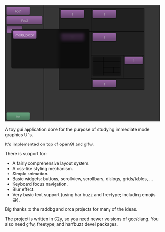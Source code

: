 ![preview](./data/screenshot.png)

A toy gui application done for the purpose of studying immediate mode graphics UI's.

It's implemented on top of openGl and glfw.

There is support for:

 - A fairly comprehensive layout system.
 - A css-like styling mechanism.
 - Simple animation.
 - Basic widgets: buttons, scrollview, scrollbars, dialogs, grids/tables, ...
 - Keyboard focus navigation.
 - Blur effect.
 - Very basic text support (using harfbuzz and freetype; including emojis 😀).

Big thanks to the raddbg and orca projects for many of the ideas.

The project is written in C2y, so you need newer versions of gcc/clang.
You also need glfw, freetype, and harfbuzz devel packages.

